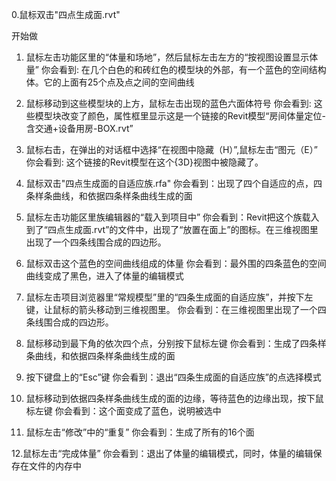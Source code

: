 0.鼠标双击"四点生成面.rvt" 

开始做

1. 鼠标左击功能区里的“体量和场地”，然后鼠标左击左方的“按视图设置显示体量”
你会看到: 在几个白色的和砖红色的模型块的外部，有一个蓝色的空间结构体。它的上面有25个点及点之间的空间曲线

2. 鼠标移动到这些模型块的上方，鼠标左击出现的蓝色六面体符号
你会看到: 这些模型块改变了颜色，属性框里显示这是一个链接的Revit模型“房间体量定位-含交通+设备用房-BOX.rvt”

3. 鼠标右击，在弹出的对话框中选择“在视图中隐藏（H）”,鼠标左击“图元（E）”
你会看到: 这个链接的Revit模型在这个{3D}视图中被隐藏了。

4. 鼠标双击"四点生成面的自适应族.rfa"
你会看到：出现了四个自适应的点，四条样条曲线，和依据四条样条曲线生成的面

5. 鼠标左击功能区里族编辑器的“载入到项目中”
你会看到：Revit把这个族载入到了“四点生成面.rvt”的文件中，出现了“放置在面上”的图标。在三维视图里出现了一个四条线围合成的四边形。	

6. 鼠标双击这个蓝色的空间曲线组成的体量
你会看到：最外围的四条蓝色的空间曲线变成了黑色，进入了体量的编辑模式

7. 鼠标左击项目浏览器里“常规模型”里的“四条生成面的自适应族”，并按下左键，让鼠标的箭头移动到三维视图里。
你会看到：在三维视图里出现了一个四条线围合成的四边形。

8. 鼠标移动到最下角的依次四个点，分别按下鼠标左键
你会看到：生成了四条样条曲线，和依据四条样条曲线生成的面

9. 按下键盘上的“Esc”键
你会看到：退出“四条生成面的自适应族”的点选择模式

10. 鼠标移动到依据四条样条曲线生成的面的边缘，等待蓝色的边缘出现，按下鼠标左键
你会看到：这个面变成了蓝色，说明被选中

11. 鼠标左击“修改”中的“重复”
你会看到：生成了所有的16个面

12.鼠标左击“完成体量”
你会看到：退出了体量的编辑模式，同时，体量的编辑保存在文件的内存中




